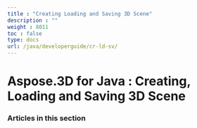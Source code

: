 ```yaml
---
title : "Creating Loading and Saving 3D Scene" 
description : "" 
weight : 8011 
toc : false
type: docs
url: /java/developerguide/cr-ld-sv/
---
```


# Aspose.3D for Java : Creating, Loading and Saving 3D Scene


### Articles in this section

           

 

